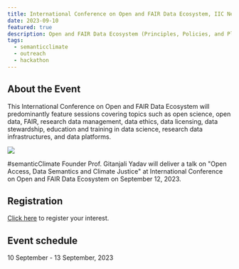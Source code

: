```yaml
---
title: International Conference on Open and FAIR Data Ecosystem, IIC New Delhi, India
date: 2023-09-10
featured: true
description: Open and FAIR Data Ecosystem (Principles, Policies, and Platforms) 
tags:
  - semanticclimate
  - outreach
  - hackathon
---
```

## About the Event
This International Conference on Open and FAIR Data Ecosystem will predominantly feature sessions covering topics such as open science, open data, FAIR, research data management, data ethics, data licensing, data stewardship, education and training in data science, research data infrastructures, and data platforms. 

<img src = "/p/static/img/FAIR-data.jpg">

#semanticClimate Founder Prof. Gitanjali Yadav will deliver a talk on "Open Access, Data Semantics and Climate Justice" at International Conference on Open and FAIR Data Ecosystem on September 12, 2023.

## Registration
[Click here](https://www.pkc.org.in/openfairdataconf/) to register your interest.

## Event schedule
10 September - 13 September, 2023





